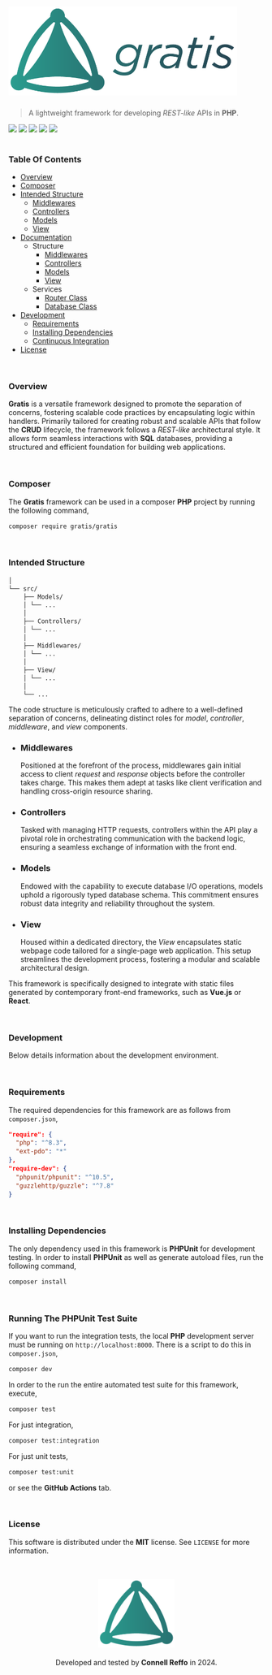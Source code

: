 <h1>
 <img src="https://github.com/connellr023/gratis/blob/main/public/images/logo_large.png?raw=true" width="450px" />
</h1>

> A lightweight framework for developing *REST-like* APIs in **PHP**.

<div align="left">
 <img src="https://img.shields.io/badge/developer-Connell Reffo-de2349">
 <img src="https://img.shields.io/badge/license-MIT-3643d1">
 <img src="https://img.shields.io/badge/language-PHP-937dbd">
 <img src="https://github.com/connellr023/gratis/actions/workflows/unit.yml/badge.svg">
<img src="https://github.com/connellr023/gratis/actions/workflows/integration.yml/badge.svg">
</div>

<br />

### Table Of Contents
- [Overview](#overview)
- [Composer](#composer)
- [Intended Structure](#intended-structure)
    - [Middlewares](#middlewares)
    - [Controllers](#controllers)
    - [Models](#models)
    - [View](#view)
- [Documentation](public/doc/INDEX.md)
  - Structure
    - [Middlewares](public/doc/MIDDLEWARES.md)
    - [Controllers](public/doc/CONTROLLERS.md)
    - [Models](public/doc/MODELS.md)
    - [View](public/doc/VIEW.md)
  - Services
      - [Router Class](public/doc/ROUTER.md)
      - [Database Class](public/doc/DATABASE.md)
- [Development](#development)
    - [Requirements](#requirements)
    - [Installing Dependencies](#installing-dependencies)
    - [Continuous Integration](#running-the-phpunit-test-suite)
- [License](#license)

<br />

### Overview
**Gratis** is a versatile framework designed to promote the separation of concerns,
fostering scalable code practices by encapsulating logic within handlers.
Primarily tailored for creating robust and scalable APIs that follow the **CRUD** lifecycle, the framework follows a *REST-like* architectural style.
It allows form seamless interactions with **SQL** databases, providing a structured and efficient foundation for building web applications.

<br />

### Composer
The **Gratis** framework can be used in a composer **PHP** project by running the following command,
```bash
composer require gratis/gratis
```

<br />

### Intended Structure
```text
│
└── src/
    ├── Models/
    │ └── ...
    │
    ├── Controllers/
    │ └── ...
    │
    ├── Middlewares/
    │ └── ...
    │
    ├── View/
    │ └── ...
    │
    └── ...
```
The code structure is meticulously crafted to adhere to a well-defined separation of concerns, delineating distinct roles for *model*, *controller*, *middleware*, and *view* components.

- ### Middlewares
  Positioned at the forefront of the process, middlewares gain initial access to client *request* and *response* objects before the controller takes charge. This makes them adept at tasks like client verification and handling cross-origin resource sharing.

- ### Controllers
  Tasked with managing HTTP requests, controllers within the API play a pivotal role in orchestrating communication with the backend logic, ensuring a seamless exchange of information with the front end.

- ### Models
  Endowed with the capability to execute database I/O operations, models uphold a rigorously typed database schema. This commitment ensures robust data integrity and reliability throughout the system.

- ### View
  Housed within a dedicated directory, the *View* encapsulates static webpage code tailored for a single-page web application. This setup streamlines the development process, fostering a modular and scalable architectural design.

This framework is specifically designed to integrate with static files generated by contemporary front-end frameworks, such as **Vue.js** or **React**.


<br />

### Development
Below details information about the development environment.

<br />

### Requirements
The required dependencies for this framework are as follows from `composer.json`,

```json
"require": {
  "php": "^8.3",
  "ext-pdo": "*"
},
"require-dev": {
  "phpunit/phpunit": "^10.5",
  "guzzlehttp/guzzle": "^7.8"
}
```

<br />

### Installing Dependencies
The only dependency used in this framework is **PHPUnit** for development testing. In order to install **PHPUnit**
as well as generate autoload files, run the following command,
```bash
composer install
```

<br />

### Running The PHPUnit Test Suite
If you want to run the integration tests, the local **PHP** development server must
be running on `http://localhost:8000`. There is a script to do this in `composer.json`,
```bash
composer dev
```
In order to the run the entire automated test suite for this framework, execute,
```bash
composer test
```
For just integration,
```bash
composer test:integration
```
For just unit tests,
```bash
composer test:unit
```
or see the **GitHub Actions** tab.

<br />

### License
This software is distributed under the **MIT** license. See `LICENSE` for more information.

<br />
<br />

<div align="center">
 <img src="https://github.com/connellr023/gratis/blob/main/public/images/logo_small.png?raw=true" width="150px" />
 <br />
 <br />
 <div>Developed and tested by <b>Connell Reffo</b> in 2024.</div>
</div>
